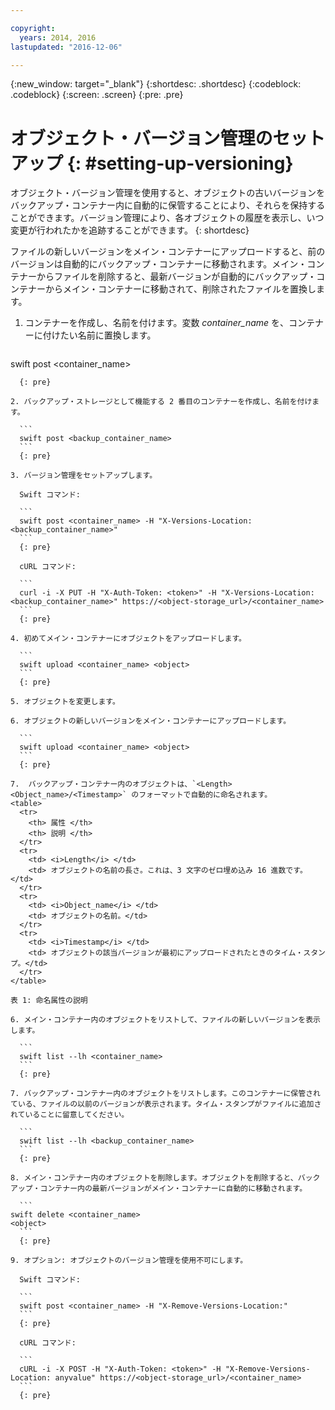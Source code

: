 ```yaml
---

copyright:
  years: 2014, 2016
lastupdated: "2016-12-06"

---
```

{:new_window: target="_blank"}
{:shortdesc: .shortdesc}
{:codeblock: .codeblock}
{:screen: .screen}
{:pre: .pre}


# オブジェクト・バージョン管理のセットアップ {: #setting-up-versioning}

オブジェクト・バージョン管理を使用すると、オブジェクトの古いバージョンをバックアップ・コンテナー内に自動的に保管することにより、それらを保持することができます。バージョン管理により、各オブジェクトの履歴を表示し、いつ変更が行われたかを追跡することができます。
{: shortdesc}

ファイルの新しいバージョンをメイン・コンテナーにアップロードすると、前のバージョンは自動的にバックアップ・コンテナーに移動されます。メイン・コンテナーからファイルを削除すると、最新バージョンが自動的にバックアップ・コンテナーからメイン・コンテナーに移動されて、削除されたファイルを置換します。

1. コンテナーを作成し、名前を付けます。変数 *container_name* を、コンテナーに付けたい名前に置換します。

    ```
  swift post <container_name>
  ```
    {: pre}

2. バックアップ・ストレージとして機能する 2 番目のコンテナーを作成し、名前を付けます。

    ```
    swift post <backup_container_name>
    ```
    {: pre}

3. バージョン管理をセットアップします。

    Swift コマンド:

    ```
    swift post <container_name> -H "X-Versions-Location:<backup_container_name>"
    ```
    {: pre}

    cURL コマンド:

    ```
    curl -i -X PUT -H "X-Auth-Token: <token>" -H "X-Versions-Location:<backup_container_name>" https://<object-storage_url>/<container_name>
    ```
    {: pre}

4. 初めてメイン・コンテナーにオブジェクトをアップロードします。

    ```
    swift upload <container_name> <object>
    ```
    {: pre}

5. オブジェクトを変更します。

6. オブジェクトの新しいバージョンをメイン・コンテナーにアップロードします。

    ```
    swift upload <container_name> <object>
    ```
    {: pre}

7.  バックアップ・コンテナー内のオブジェクトは、`<Length><Object_name>/<Timestamp>` のフォーマットで自動的に命名されます。
  <table>
    <tr>
      <th> 属性 </th>
      <th> 説明 </th>
    </tr>
    <tr>
      <td> <i>Length</i> </td>
      <td> オブジェクトの名前の長さ。これは、3 文字のゼロ埋め込み 16 進数です。</td>
    </tr>
    <tr>
      <td> <i>Object_name</i> </td>
      <td> オブジェクトの名前。</td>
    </tr>
    <tr>
      <td> <i>Timestamp</i> </td>
      <td> オブジェクトの該当バージョンが最初にアップロードされたときのタイム・スタンプ。</td>
    </tr>
  </table>

  表 1: 命名属性の説明

6. メイン・コンテナー内のオブジェクトをリストして、ファイルの新しいバージョンを表示します。

    ```
    swift list --lh <container_name>
    ```
    {: pre}

7. バックアップ・コンテナー内のオブジェクトをリストします。このコンテナーに保管されている、ファイルの以前のバージョンが表示されます。タイム・スタンプがファイルに追加されていることに留意してください。

    ```
    swift list --lh <backup_container_name>
    ```
    {: pre}

8. メイン・コンテナー内のオブジェクトを削除します。オブジェクトを削除すると、バックアップ・コンテナー内の最新バージョンがメイン・コンテナーに自動的に移動されます。

    ```
  swift delete <container_name>
  <object>
    ```
    {: pre}

9. オプション: オブジェクトのバージョン管理を使用不可にします。

    Swift コマンド:

    ```
    swift post <container_name> -H "X-Remove-Versions-Location:"
    ```
    {: pre}

    cURL コマンド:

    ```
    cURL -i -X POST -H "X-Auth-Token: <token>" -H "X-Remove-Versions-Location: anyvalue" https://<object-storage_url>/<container_name>
    ```
    {: pre}
